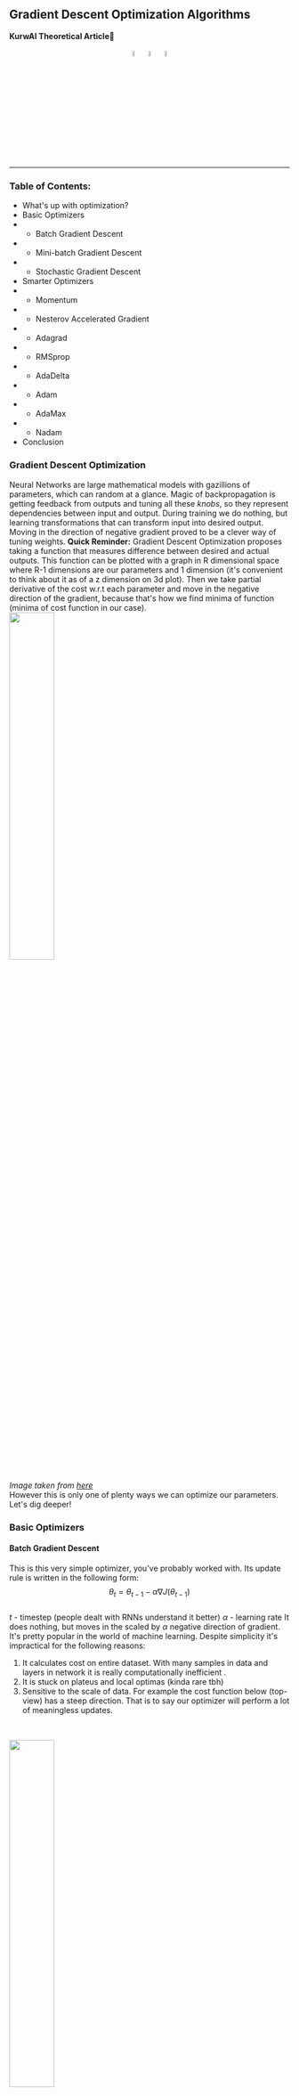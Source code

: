 ## Gradient Descent Optimization Algorithms
**KurwAI Theoretical Article🦫**
<p align="center">
<img src="https://images.emojiterra.com/google/noto-emoji/unicode-15/color/512px/1f9ab.png" width=5%>
<img src="https://images.emojiterra.com/google/noto-emoji/unicode-16.0/color/svg/2764.svg" width=5%>
<img src="https://www.svgrepo.com/show/444064/legal-license-mit.svg" width=5%>
</p>

---
### Table of Contents:
- What's up with optimization?
- Basic Optimizers
- - Batch Gradient Descent
- - Mini-batch Gradient Descent
- - Stochastic Gradient Descent
- Smarter Optimizers
- - Momentum
- - Nesterov Accelerated Gradient
- - Adagrad
- - RMSprop
- - AdaDelta
- - Adam
- - AdaMax
- - Nadam
- Conclusion

### Gradient Descent Optimization
Neural Networks are large mathematical models with gazillions of parameters, which can random at a glance.
Magic of backpropagation is getting feedback from outputs and tuning all these *knobs*, so they represent dependencies between input and output.
During training we do nothing, but learning transformations that can transform input into desired output.
Moving in the direction of negative gradient proved to be a clever way of tuning weights.
**Quick Reminder:**
Gradient Descent Optimization proposes taking a function that measures difference between desired and actual outputs.
This function can be plotted with a graph in R dimensional space where R-1 dimensions are our parameters and 1 dimension (it's convenient to think about it as of a z dimension on 3d plot).
Then we take partial derivative of the cost w.r.t each parameter and move in the negative direction of the gradient, because that's how we find minima of function (minima of cost function in our case).<br>
<img src="https://miro.medium.com/v2/resize:fit:800/1*G5H5_3SOWbDyI-tr2bVc-A.png" width=40%><br>
*Image taken from [here](https://www.google.com/url?sa=i&url=https%3A%2F%2Foztinasrin.medium.com%2Fcost-loss-function-in-machine-learning-a0ed21095f97&psig=AOvVaw0bA1Yptu6uuI-6neG4ldYF&ust=1734631946757000&source=images&cd=vfe&opi=89978449&ved=0CBcQjhxqFwoTCMjG9dr1sYoDFQAAAAAdAAAAABAJ)*
 <br>
However this is only one of plenty ways we can optimize our parameters.
Let's dig deeper!

### Basic Optimizers
#### Batch Gradient Descent
This is this very simple optimizer, you've probably worked with.
Its update rule is written in the following form:<br>
$$\theta_t = \theta_{t-1} - \alpha \nabla J(\theta_{t-1})$$
<br>
$t$ - timestep (people dealt with RNNs understand it  better)
$\alpha$ - learning rate
It does nothing, but moves in the scaled by $\alpha$ negative direction of gradient.
It's pretty popular in the world of machine learning.
Despite simplicity it's impractical for the following reasons:
1) It calculates cost on entire dataset. With many samples in data and layers in network it is really computationally inefficient .
2) It is stuck on plateus and local optimas (kinda rare tbh)
3) Sensitive to the scale of data. For example the cost function below (top-view) has a steep direction. That is to say our optimizer will perform a lot of meaningless updates.

<br>

<img src="https://i.ibb.co/9NjXCqh/2024-12-18-212850.png" width=40%><br>
*Image taken from [here](https://www.youtube.com/watch?v=tIovUOirJkE)*
 <br>
 
#### Mini-batch Gradient Descent
Mini-batch gradient descent update rule is similar to batch gradient descent one, but as a name implies we operate on parts of our datasets (mini-batches).
Update rule for Mini-batch gradient descent:
<br>
$$\theta_t = \theta_{t-1} - \alpha \nabla J(\theta_{t-1}, x^{(i:i+n)}, y^{(i:i+n)})$$
<br>
$n$ - batch size.
$n$ is typically a power of 2 (128, 256, 512 etc.)
Mini batch gradient descent is my fav among basic optimizers, because of its *temperance*.
It doesn't work with an entire dataset, but also it doesn't take 1 sample per update as the following optimizer does:

#### Stochastic Gradient Descent
As I spoilered above, stochastic gradient descent (SGD) takes only 1 sample for an update.
Even though it sounds crazy to calculate cost for only 1 sample (what if it's an outlier😨), SGD converges optima & updates our parameters wisely.
Update Rule:<br>
$$\theta_t = \theta_{t-1} - \alpha \nabla J(\theta_{t-1}, x^{(i)}, y^{(i)})$$
<br>
There's an interesting difference between convergence of Batch Gradient Descent and SGD:
<br>
<img src="https://statusneo.com/wp-content/uploads/2023/09/Credit-Research-Gate.jpg" width=40%><br>
*Image taken from [here](https://www.google.com/url?sa=i&url=https%3A%2F%2Fstatusneo.com%2Fefficient-opti-mastering-stochastic-gradient-descent%2F&psig=AOvVaw3iuWROPnvfsCKfCeyVTbhc&ust=1734633908012000&source=images&cd=vfe&opi=89978449&ved=0CBcQjhxqFwoTCMC534H9sYoDFQAAAAAdAAAAABAY)* <br>
As you can see SGD updates are way sharper, however they converge optimum, just as Batch Gradient Descent updates do.

---

### Smarter Optimizers
These are optimizers with special tricks that improve performance.
####  Momentum Gradient Descent
Momentum Optimizer is super cool. Remember that problem with narrow cost function bowl?
Momentum addresses this issue improving meaningful updates.
Useless updates are oscillations jumping in the opposite directions.
We'd better dampen them & that what momentum does!
Update rule:<br>
$$v_t = \beta v_{t-1} +\alpha \nabla J(\theta_{t-1})$$
$$\theta_t = \theta_{t-1} - v_t$$

Ok, let's clarify what's happening here.<br>
We have a variable $v$ (momentum term) that **accumulates**  previous updates scaled by $\beta$ (typically 0.9).
It gives us an interesting property of "forgetting" old updates & most importantly, acceleration in the relative direction & dampening of irrelevant updates (they are opposite directions (opposite signs), so it decreases oscillating updates.<br>
No momentum:<br>
<img src="https://people.willamette.edu/~gorr/classes/cs449/figs/valley1.gif" width=35%><br>
Momentum:<br>
<img src="https://people.willamette.edu/~gorr/classes/cs449/figs/valley2.gif" width=35%><br>
*Image taken from [here](https://people.willamette.edu/~gorr/classes/cs449/momrate.html)*

### Nesterov Accelerated Gradient (NAG) 
NAG follows Momentum optimizer idea improving it with **Look Ahead Term**.
Updates perform smarter, because optimizer looks forward.
It is a small adjustment to Momentum with a partial derivative of cost taken w.r.t to **approximation of update parameters**
Update rule:<br>
$$v_t = \beta v_{t-1} + \alpha \nabla J(\theta_{t-1} - \beta v_{t-1})$$
$$\theta_t = \theta_{t-1} -v_t$$
<br>
Easy and clever.<br>
<img src="https://encrypted-tbn0.gstatic.com/images?q=tbn:ANd9GcQ_-et8h51sUBJOeSTXIcv8Jb7RXliVD4yAVw&s" width=60%><br>
*Image taken from [here](https://www.google.com/url?sa=i&url=https%3A%2F%2Fpaperswithcode.com%2Fmethod%2Fnesterov-accelerated-gradient&psig=AOvVaw1bAH-zGwYX-uyKEj3o8dy0&ust=1734693737371000&source=images&cd=vfe&opi=89978449&ved=0CBcQjhxqFwoTCKi51fXbs4oDFQAAAAAdAAAAABAJ)*
Instead of adding accumulated gradients to gradient calculated at current timestep(blue vectors) we first of all, make a previously accumulated gradients jump(brown vector), then we calculate gradient at that point(red vector) and add them up (resulting green vector).<br>
Easy enough.

### AdaGrad
Adaptive Gradient (short: AdaGrad) is an optimizer scaling learning rate for parameter updates individually.
The problem we face with vanilla gradient descent are meaningless updates in the direction of the steepest descent.
We could make smaller steps for steep descent directions and larger updates for less steep directions.
**Intuitive Example from Real Life:** 
Imagine you are hiking down the hill (for programmers it may be hard to imagine touching grass).
You would make smaller steps in the direction with steep descent, because you don't want to fall off a cliff (do you?).

That's how Adagrad works. It accumulates *squared gradients* for each parameter in a *diagonal matrix*. $G$

Update rule:<br>

$$g_{t,i} = \nabla J(\theta_{t, i})$$
$$G_{ii} = \sum^T_{t=1} g^2_{t,i}$$
$$\theta_{t+1, i} = \theta_t - {\alpha \over \sqrt{G_{t,ii} + \epsilon}} \cdot g_{t,i}$$
<br>Epsilon prevents division by 0

### RMSprop
RMSprop developed by Geoffrey Hinton and presented on his coursera course is an improvement to AdaGrad optimizer.
The problem with AdaGrad is **constantly shrinking** learning rate.
Sum of squared gradients constantly grows making parameter updates smaller and smaller through time.
RMSprop addresses this problem by using running average instead of summation.
Running average, as we now it from momentum has a property of "forgetting", so it fits perfectly.
Update Rule:
<br>
$$E[g^2]_t = \beta E[g^2]_{t-1} + (1 - \beta)g^2_t$$
$$\theta_{t+1} = \theta_{t} - {\alpha \over \sqrt{E[g^2]_t + \epsilon}}\cdot g_t$$
<br>
Now you can see that most of the optimizers are either adjustments of already existing ones, or ideas from 2 existing optimizers combined. This gives me feeling optimizers are like pokemons)

### AdaDelta
AdaDelta also uses running average of squared gradients, but **it scales running average of previous updates by the running average of squared gradients**.
Yeah, in AdaDelta we do not explicitly specify learning rate $\alpha$, instead we scale updates fully autonomously.
Personally, I find it to be a great advantage of AdaDelta, because learning rate is such a nasty hyperparameter & it's good to be fully independent from it.

Why this works.
If previous updates for parameter are big than we'll scale a big number getting number big enough.
Otherwise, if our updates history is small we will make small update.

Update Rule:
<br>
$$E[g^2]_t = \beta E[g^2]_{t-1} + (1 - \beta)g^2_t$$
$$E[\Delta \theta^2]_t = \beta E[\Delta \theta^2]_{t-1} + (1 - \beta)\Delta \theta^2_t$$
$$\Delta \theta_t = -{\sqrt{E[\Delta \theta^2]_{t-1} + \epsilon} \over \sqrt{E[g^2]_t + \epsilon}}$$$$\theta_{t+1} = \theta_t + \Delta \theta_t$$
<br>

Despite Update rule is complex on paper, it's enough to understand the main principle of how AdaDelta works.

## ADAM
This guy's text is larger on purpose. Adam is one of the best and main optimizers in DL.
It's really common to see it in many Deep Learning projects. When I was an amateur who played around with Keras and didn't know any theoretical aspects I always used Adam and it performed well. So let's find out why it's this good!

It scales learning rate like RMSprop and stores running average of gradients like Momentum does.
Yeah, it's yet another pokemon, whose mommy is RMSprop and whose daddy is Momentum.

Running average of momentum and lr scaler:
$$m_t = \beta_1 m_{t-1} + (1-\beta_1) g_t$$
$$v_t = \beta_2 v_{t-1} + (1 - \beta_2)g^2_t$$
Problem:
$m_t$ and $v_t$ are initialized as zeros vectors, so we want to apply bias-correction.
$$\hat m_t = {m_t \over 1 - \beta^t_1}$$
$$\hat v_t = {v_t \over 1 - \beta^t_2}$$
$\beta_1$ and $\beta_2$ are values between 0 and 1 raising them to the power of $t$ will slowly turn them to zeros on higher iterations. I find this bias correction charmingly clever.

Update Rule:
$$\theta_{t+1} = \theta_t - {\alpha \over \sqrt{\hat v_t + \epsilon}}\hat m_t$$

Yeah... beloved gigachad optimizer is that simple! It's just a mixture of 2 cool concepts put together in a clever and neat way!
And that's a good thing. I love when such powerful ideas are simple and clean.
Now let's see a few adjustments of Adam and move on to conclusion.

### Adamax
---

GUIDE IN DEVELOPMENT.
KURW.AI
